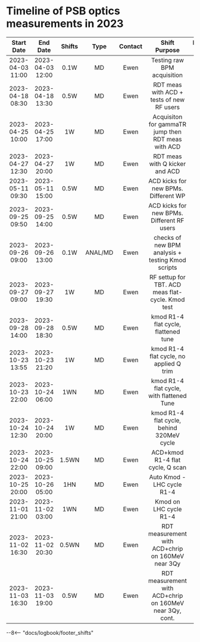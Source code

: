 
# Timeline of PSB optics measurements in 2023

|    Start Date    |     End Date     | Shifts |  Type   | Contact |                      Shift Purpose                       |                Logbook Link                |
|:----------------:|:----------------:|:------:|:-------:|:-------:|:--------------------------------------------------------:|:------------------------------------------:|
| 2023-04-03 11:00 | 2023-04-03 12:00 |  0.1W  |   MD    |  Ewen   |               Testing raw BPM acquisition                |                 No entries                 |
| 2023-04-18 08:30 | 2023-04-18 13:30 |  0.5W  |   MD    |  Ewen   |        RDT meas with ACD + tests of new RF users         | [Start](logbook://2023-04-18,2621,3752065) |
| 2023-04-25 10:00 | 2023-04-25 17:00 |   1W   |   MD    |  Ewen   |    Acquisiton for gammaTR jump then RDT meas with ACD    | [Start](logbook://2023-04-25,2621,3756726) |
| 2023-04-27 12:30 | 2023-04-27 20:00 |   1W   |   MD    |  Ewen   |              RDT meas with Q kicker and ACD              | [Start](logbook://2023-04-27,2621,3757910) |
| 2023-05-11 09:30 | 2023-05-11 15:00 |  0.5W  |   MD    |  Ewen   |           ACD kicks for new BPMs. Different WP           | [Start](logbook://2023-05-11,2621,3766183) |
| 2023-09-25 09:50 | 2023-09-25 14:00 |  0.5W  |   MD    |  Ewen   |        ACD kicks for new BPMs. Different RF users        | [Start](logbook://2023-09-25,2621,3836389) |
| 2023-09-26 09:00 | 2023-09-26 13:00 |  0.1W  | ANAL/MD |  Ewen   |    checks of new BPM analysis + testing Kmod scripts     | [Start](logbook://2023-09-26,2621,3836968) |
| 2023-09-27 09:00 | 2023-09-27 19:30 |   1W   |   MD    |  Ewen   |    RF settup for TBT. ACD meas flat-cycle. Kmod test     | [Start](logbook://2023-09-27,2621,3837557) |
| 2023-09-28 14:00 | 2023-09-28 18:30 |  0.5W  |   MD    |  Ewen   |           kmod R1-4 flat cycle, flattened tune           | [Start](logbook://2023-09-28,2621,3838511) |
| 2023-10-23 13:55 | 2023-10-23 21:20 |   1W   |   MD    |  Ewen   |         kmod R1-4 flat cycle, no applied Q trim          | [Start](logbook://2023-10-23,2621,3852015) |
| 2023-10-23 22:00 | 2023-10-24 06:00 |  1WN   |   MD    |  Ewen   |        kmod R1-4 flat cycle, with flattened Tune         |                 No entries                 |
| 2023-10-24 12:30 | 2023-10-24 20:00 |   1W   |   MD    |  Ewen   |        kmod R1-4 flat cycle, behind 320MeV cycle         | [Start](logbook://2023-10-24,2621,3852622) |
| 2023-10-24 22:00 | 2023-10-25 09:00 | 1.5WN  |   MD    |  Ewen   |             ACD+kmod R1-4 flat cycle, Q scan             | [Start](logbook://2023-10-24,2621,3852999) |
| 2023-10-25 20:00 | 2023-10-26 05:00 |  1HN   |   MD    |  Ewen   |                Auto Kmod - LHC cycle R1-4                |                 No entries                 |
| 2023-11-01 21:00 | 2023-11-02 03:00 |  1WN   |   MD    |  Ewen   |                  Kmod on LHC cycle R1-4                  | [Start](logbook://2023-11-01,2621,3856617) |
| 2023-11-02 16:30 | 2023-11-02 20:30 | 0.5WN  |   MD    |  Ewen   |    RDT measurement with ACD+chrip on 160MeV near 3Qy     | [Start](logbook://2023-11-02,2621,3856796) |
| 2023-11-03 16:30 | 2023-11-03 19:00 |  0.5W  |   MD    |  Ewen   | RDT measurement with ACD+chrip on 160MeV near 3Qy, cont. | [Start](logbook://2023-11-03,2621,3857003) |
<!--                                                                                               Logbook Links: [LINK_NAME](logbook://date, logbook_id, event_id) -->


--8<-- "docs/logbook/footer_shifts"
